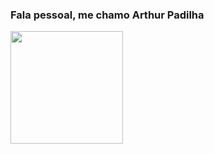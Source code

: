 ### Fala pessoal, me chamo Arthur Padilha

<div>
  
  <img height = "180em" src = "https://github-readme-stats.vercel.app/api?username=thekarthur&show_icons=true&theme=dark&include_all_commits=true"/>
</div>
